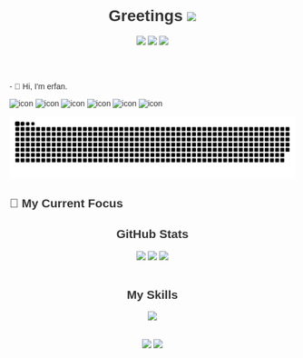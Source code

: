 <div style="font-family: Arial, sans-serif; color: #333;">
 <h1 align='center'>Greetings <img src="https://media.giphy.com/media/hvRJCLFzcasrR4ia7z/giphy.gif" width="25px"></h1>
  <p align='center'>
    <a href="https://github.com/Erfan-1379?tab=repositories"><img src="https://img.shields.io/github/stars/Erfan-1379?style=flat&logo=github&label=Total%20Stars&color=teal"/></a>
    <a href="https://github.com/Erfan-1379?tab=followers"><img src="https://img.shields.io/github/followers/Erfan-1379?label=Followers&style=flat&logo=github&color=lightblue"/></a>
    <a href="https://github.com/sponsors/Erfan-1379"><img src="https://img.shields.io/badge/Sponsor-%23EA4AAA.svg?logo=githubsponsors&style=flat"/></a>
  </p>


  <div align="">
    <p align='left' style="margin-right: 30px">  
      </br>
      </br>
      </br>
      - 📖 Hi, I'm erfan.
      </br>
    </p>
  </div>
    <div>
      <img src="https://techstack-generator.vercel.app/python-icon.svg" alt="icon" width="65" height="65" />
      <img src="https://techstack-generator.vercel.app/django-icon.svg" alt="icon" width="65" height="65" />
      <img src="https://techstack-generator.vercel.app/docker-icon.svg" alt="icon" width="65" height="65" />
      <img src="https://techstack-generator.vercel.app/mysql-icon.svg" alt="icon" width="65" height="65" />
      <img src="https://techstack-generator.vercel.app/restapi-icon.svg" alt="icon" width="65" height="65" />
      <img src="https://techstack-generator.vercel.app/github-icon.svg" alt="icon" width="65" height="65" />


        
   ![](https://raw.githubusercontent.com/Erfan-1379/Erfan-1379/main/out/github-snake-dark.svg)

  <h2>🎯 My Current Focus</h2>
<!--   <ul>
    <li>🌐 Developing Scalable Frontend Applications</li>
    <li>🤖 Transitioning Into AI with Python</li>
    <li>🎮 Building AI Applications</li>
    <li>📚 Learning New Technologies and Contributing to Open Source</li>
  </ul> -->

  
  <div align="center" style="margin-top: 30px">
    <h2>GitHub Stats</h2>
    <p align="center">
      <img height="50%" width="auto" src="https://github-readme-stats.vercel.app/api?username=Erfan-1379&show_icons=true&count_private=true&theme=darcula&hide_border=true&hide=issues,contribs&bg_color=00000000">
      <img height="50%" width="auto" src="https://github-readme-stats.vercel.app/api/top-langs/?username=Erfan-1379&layout=compact&hide_border=true&theme=darcula&bg_color=00000000&langs_count=20&hide=text">
      <img src="https://github-readme-streak-stats.herokuapp.com?user=Erfan-1379&theme=darcula&hide_border=true&background=FFFFFF00">
      <br>
      <br>
    </p>
  </div>

  <div align="center" style="margin-top: 30px">
    <h2>My Skills</h2>
    <img src="https://skillicons.dev/icons?i=python,django,postgres,jquery,php,js,c,cs,discord,git,github,gitlab,linux,windows,ubuntu,docker,css,html,ts,jquery,nuxtjs,vue,ps,pr,stackoverflow,bootstrap,tailwind,pycharm,vscode,matlab" />
  </div>

  <div align="center" style="margin-top: 30px">
    <a href="yaghoblo41@gmail.com"><img src="https://img.shields.io/badge/Gmail-D14836?style=for-the-badge&logo=gmail&logoColor=white" target="_blank"></a>
    <a href="https://linkedin.com/in/erfan-yaghoblo" target="_blank"><img src="https://img.shields.io/badge/-LinkedIn-%230077B5?style=for-the-badge&logo=linkedin&logoColor=white" target="_blank"></a> 
  </div>
</div>
